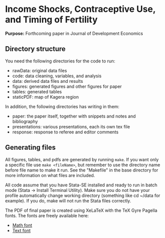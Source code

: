 # Income Shocks, Contraceptive Use, and Timing of Fertility

**Purpose:** Forthcoming paper in Journal of Development Economics 

## Directory structure

You need the following directories for the code to run:

- rawData: original data files
- code: data cleaning, variables, and analysis
- data: derived data files and results
- figures: generated figures and other figures for paper
- tables: generated tables
- staticPDF: map of Kagera region

In addition, the following directories has writing in them:

- paper: the paper itself, together with snippets and notes and bibliography
- presentations: various presentations, each its own tex file
- response: response to referee and editor comments

##  Generating files

All figures, tables, and pdfs are generated by running `make`.
If you want only a specific file use `make <fileName>`, but
remember to use the directory name before file name to make it run.
See the "Makefile" in the base directory for more information 
on what files are included.

All code assume that you have Stata-SE installed and ready
to run in batch mode (Stata -> Install Terminal Utility).
Make sure you do not have your profile automatically change
working directory (something like cd ~/data for example).
If you do, make will not run the Stata files correctly.

The PDF of final paper is created using XeLaTeX with the TeX
Gyre Pagella fonts.
The fonts are freely available here:
- [Math font](http://www.gust.org.pl/projects/e-foundry/tg-math/index_html)
- [Text font](http://www.gust.org.pl/projects/e-foundry/tex-gyre/pagella)
